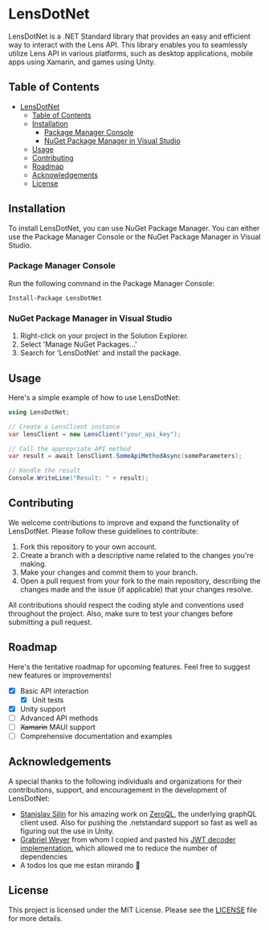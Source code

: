 # LensDotNet

LensDotNet is a .NET Standard library that provides an easy and efficient way to interact with the Lens API. This library enables you to seamlessly utilize Lens API in various platforms, such as desktop applications, mobile apps using Xamarin, and games using Unity.

## Table of Contents

- [LensDotNet](#lensdotnet)
  - [Table of Contents](#table-of-contents)
  - [Installation](#installation)
    - [Package Manager Console](#package-manager-console)
    - [NuGet Package Manager in Visual Studio](#nuget-package-manager-in-visual-studio)
  - [Usage](#usage)
  - [Contributing](#contributing)
  - [Roadmap](#roadmap)
  - [Acknowledgements](#acknowledgements)
  - [License](#license)

## Installation

To install LensDotNet, you can use NuGet Package Manager. You can either use the Package Manager Console or the NuGet Package Manager in Visual Studio.

### Package Manager Console

Run the following command in the Package Manager Console:

```
Install-Package LensDotNet
```

### NuGet Package Manager in Visual Studio

1. Right-click on your project in the Solution Explorer.
2. Select 'Manage NuGet Packages...'
3. Search for 'LensDotNet' and install the package.

## Usage

Here's a simple example of how to use LensDotNet:

```csharp
using LensDotNet;

// Create a LensClient instance
var lensClient = new LensClient("your_api_key");

// Call the appropriate API method
var result = await lensClient.SomeApiMethodAsync(someParameters);

// Handle the result
Console.WriteLine("Result: " + result);
```

## Contributing

We welcome contributions to improve and expand the functionality of LensDotNet. Please follow these guidelines to contribute:

1. Fork this repository to your own account.
2. Create a branch with a descriptive name related to the changes you're making.
3. Make your changes and commit them to your branch.
4. Open a pull request from your fork to the main repository, describing the changes made and the issue (if applicable) that your changes resolve.

All contributions should respect the coding style and conventions used throughout the project. Also, make sure to test your changes before submitting a pull request.

## Roadmap

Here's the tentative roadmap for upcoming features. Feel free to suggest new features or improvements!

- [x] Basic API interaction
  - [x] Unit tests
- [x] Unity support
- [ ] Advanced API methods
- [ ] ~~Xamarin~~ MAUI support
- [ ] Comprehensive documentation and examples

## Acknowledgements

A special thanks to the following individuals and organizations for their contributions, support, and encouragement in the development of LensDotNet:

- [Stanislav Silin](https://github.com/byme8) for his amazing work on [ZeroQL](https://github.com/byme8/ZeroQL), the underlying graphQL client used. Also for pushing the .netstandard support so fast as well as figuring out the use in Unity. 
- [Grabriel Weyer](https://github.com/gabrielweyer) from whom I copied and pasted his [JWT decoder implementation](https://github.com/gabrielweyer/dotnet-decode-jwt/blob/f304f17b910e6233d1053a98bda3d8ada5e10d3e/src/dotnet-decode-jwt/JwtClaimsDecoder.cs), which allowed me to reduce the number of dependencies
- A todos los que me estan mirando 👀

## License

This project is licensed under the MIT License. Please see the [LICENSE](LICENSE) file for more details.